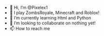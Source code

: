 - 👋 Hi, I’m @Pixelex1
- 👀 I play ZombsRoyale, Minecraft and Roblox!
- 🌱 I’m currently learning Html and Python
- 💞️ I’m looking to collaborate on nothing yet!
- 📫 How to reach me 

<!---
Pixelex1/Pixelex1 is a ✨ special ✨ repository because its `README.md` (this file) appears on your GitHub profile.
You can click the Preview link to take a look at your changes.
--->
